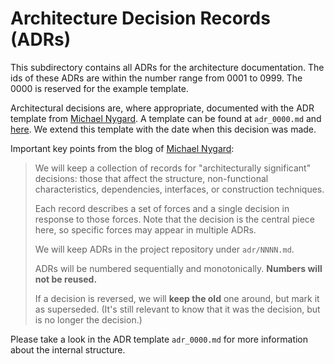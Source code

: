 # Architecture Decision Records (ADRs)

This subdirectory contains all ADRs for the architecture documentation. The ids of these ADRs are within the number range from 0001 to 0999. The 0000 is reserved for the example template.

Architectural decisions are, where appropriate, documented with the ADR template from [Michael Nygard][nygard]. A template can be found at `adr_0000.md` and [here][template]. We extend this template with the date when this decision was made.

Important key points from the blog of [Michael Nygard][nygard]:

> We will keep a collection of records for "architecturally significant" decisions: those that affect the structure, non-functional characteristics, dependencies, interfaces, or construction techniques.
>
> Each record describes a set of forces and a single decision in response to those forces. Note that the decision is the central piece here, so specific forces may appear in multiple ADRs.
>
> We will keep ADRs in the project repository under `adr/NNNN.md`.
>
> ADRs will be numbered sequentially and monotonically. **Numbers will not be reused.**
>
> If a decision is reversed, we will **keep the old** one around, but mark it as superseded. (It's still relevant to know that it was the decision, but is no longer the decision.)

Please take a look in the ADR template `adr_0000.md` for more information about the internal structure.

[nygard]:       http://thinkrelevance.com/blog/2011/11/15/documenting-architecture-decisions
[template]:     https://github.com/joelparkerhenderson/architecture_decision_record/blob/master/adr_template_by_michael_nygard.md
